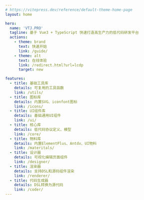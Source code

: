 ```yaml
---
# https://vitepress.dev/reference/default-theme-home-page
layout: home

hero:
  name: 'VTJ.PRO'
  tagline: 基于 Vue3 + TypeScript 快速打造高生产力的低代码研发平台
  actions:
    - theme: brand
      text: 快速开始
      link: /guide/
    - theme: alt
      text: 在线体验
      link: /redirect.html?url=lcdp
      target: new

features:
  - title: 基础工具库
    details: 可复用的工具函数
    link: /utils/
  - title: 图标库
    details: 内置SVG、iconfont图标
    link: /icons/
  - title: UI组件库
    details: 基础通用UI组件
    link: /ui/
  - title: 核心库
    details: 低代码协议定义、模型
    link: /core/
  - title: 物料库
    details: 内置ElementPlus、Antdv、UI物料
    link: /materitals/
  - title: 设计器
    details: 可视化编辑页面组件
    link: /designer/
  - title: 渲染器
    details: 支持DSL和源码组件渲染
    link: /renderer/
  - title: 代码生成器
    details: DSL转换为源代码
    link: /coder/
---
```

